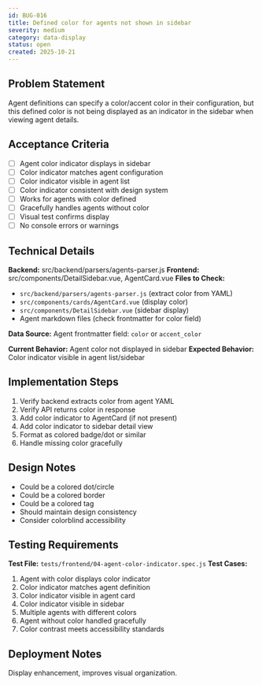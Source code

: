 ```yaml
---
id: BUG-016
title: Defined color for agents not shown in sidebar
severity: medium
category: data-display
status: open
created: 2025-10-21
---
```


## Problem Statement
Agent definitions can specify a color/accent color in their configuration, but this defined color is not being displayed as an indicator in the sidebar when viewing agent details.

## Acceptance Criteria
- [ ] Agent color indicator displays in sidebar
- [ ] Color indicator matches agent configuration
- [ ] Color indicator visible in agent list
- [ ] Color indicator consistent with design system
- [ ] Works for agents with color defined
- [ ] Gracefully handles agents without color
- [ ] Visual test confirms display
- [ ] No console errors or warnings

## Technical Details
**Backend:** src/backend/parsers/agents-parser.js
**Frontend:** src/components/DetailSidebar.vue, AgentCard.vue
**Files to Check:**
- `src/backend/parsers/agents-parser.js` (extract color from YAML)
- `src/components/cards/AgentCard.vue` (display color)
- `src/components/DetailSidebar.vue` (sidebar display)
- Agent markdown files (check frontmatter for color field)

**Data Source:** Agent frontmatter field: `color` or `accent_color`

**Current Behavior:** Agent color not displayed in sidebar
**Expected Behavior:** Color indicator visible in agent list/sidebar

## Implementation Steps
1. Verify backend extracts color from agent YAML
2. Verify API returns color in response
3. Add color indicator to AgentCard (if not present)
4. Add color indicator to sidebar detail view
5. Format as colored badge/dot or similar
6. Handle missing color gracefully

## Design Notes
- Could be a colored dot/circle
- Could be a colored border
- Could be a colored tag
- Should maintain design consistency
- Consider colorblind accessibility

## Testing Requirements
**Test File:** `tests/frontend/04-agent-color-indicator.spec.js`
**Test Cases:**
1. Agent with color displays color indicator
2. Color indicator matches agent definition
3. Color indicator visible in agent card
4. Color indicator visible in sidebar
5. Multiple agents with different colors
6. Agent without color handled gracefully
7. Color contrast meets accessibility standards

## Deployment Notes
Display enhancement, improves visual organization.
